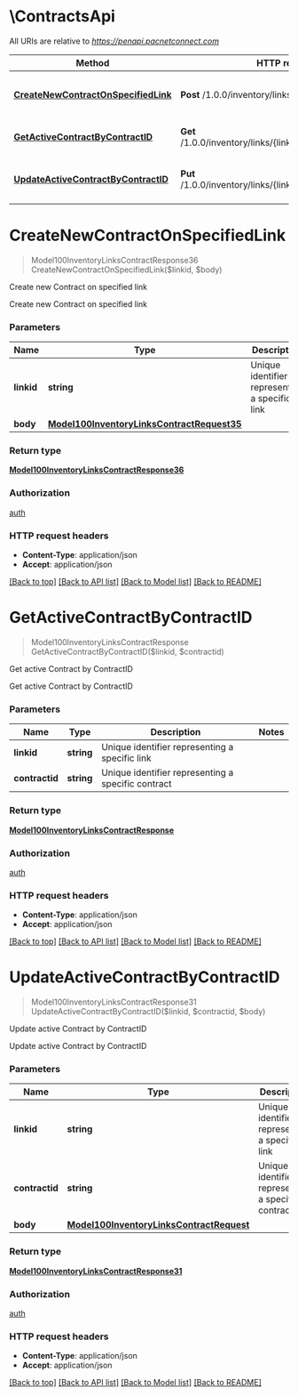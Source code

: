 # \ContractsApi

All URIs are relative to *https://penapi.pacnetconnect.com*

Method | HTTP request | Description
------------- | ------------- | -------------
[**CreateNewContractOnSpecifiedLink**](ContractsApi.md#CreateNewContractOnSpecifiedLink) | **Post** /1.0.0/inventory/links/{linkid}/contract | Create new Contract on specified link
[**GetActiveContractByContractID**](ContractsApi.md#GetActiveContractByContractID) | **Get** /1.0.0/inventory/links/{linkid}/contract/{contractid} | Get active Contract by ContractID
[**UpdateActiveContractByContractID**](ContractsApi.md#UpdateActiveContractByContractID) | **Put** /1.0.0/inventory/links/{linkid}/contract/{contractid} | Update active Contract by ContractID


# **CreateNewContractOnSpecifiedLink**
> Model100InventoryLinksContractResponse36 CreateNewContractOnSpecifiedLink($linkid, $body)

Create new Contract on specified link

Create new Contract on specified link


### Parameters

Name | Type | Description  | Notes
------------- | ------------- | ------------- | -------------
 **linkid** | **string**| Unique identifier representing a specific link | 
 **body** | [**Model100InventoryLinksContractRequest35**](Model100InventoryLinksContractRequest35.md)|  | [optional] 

### Return type

[**Model100InventoryLinksContractResponse36**](100InventoryLinksContractResponse36.md)

### Authorization

[auth](../README.md#auth)

### HTTP request headers

 - **Content-Type**: application/json
 - **Accept**: application/json

[[Back to top]](#) [[Back to API list]](../README.md#documentation-for-api-endpoints) [[Back to Model list]](../README.md#documentation-for-models) [[Back to README]](../README.md)

# **GetActiveContractByContractID**
> Model100InventoryLinksContractResponse GetActiveContractByContractID($linkid, $contractid)

Get active Contract by ContractID

Get active Contract by ContractID


### Parameters

Name | Type | Description  | Notes
------------- | ------------- | ------------- | -------------
 **linkid** | **string**| Unique identifier representing a specific link | 
 **contractid** | **string**| Unique identifier representing a specific contract | 

### Return type

[**Model100InventoryLinksContractResponse**](100InventoryLinksContractResponse.md)

### Authorization

[auth](../README.md#auth)

### HTTP request headers

 - **Content-Type**: application/json
 - **Accept**: application/json

[[Back to top]](#) [[Back to API list]](../README.md#documentation-for-api-endpoints) [[Back to Model list]](../README.md#documentation-for-models) [[Back to README]](../README.md)

# **UpdateActiveContractByContractID**
> Model100InventoryLinksContractResponse31 UpdateActiveContractByContractID($linkid, $contractid, $body)

Update active Contract by ContractID

Update active Contract by ContractID


### Parameters

Name | Type | Description  | Notes
------------- | ------------- | ------------- | -------------
 **linkid** | **string**| Unique identifier representing a specific link | 
 **contractid** | **string**| Unique identifier representing a specific contract | 
 **body** | [**Model100InventoryLinksContractRequest**](Model100InventoryLinksContractRequest.md)|  | [optional] 

### Return type

[**Model100InventoryLinksContractResponse31**](100InventoryLinksContractResponse31.md)

### Authorization

[auth](../README.md#auth)

### HTTP request headers

 - **Content-Type**: application/json
 - **Accept**: application/json

[[Back to top]](#) [[Back to API list]](../README.md#documentation-for-api-endpoints) [[Back to Model list]](../README.md#documentation-for-models) [[Back to README]](../README.md)

